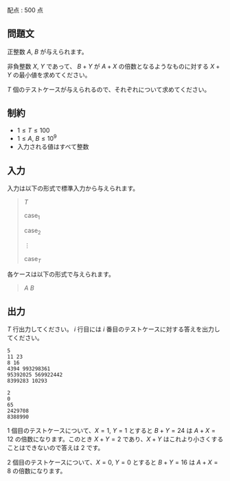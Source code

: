 配点 : $500$ 点

## 問題文

正整数 $A,\ B$ が与えられます。

非負整数 $X,\ Y$ であって、 $B+Y$ が $A+X$ の倍数となるようなものに対する $X+Y$ の最小値を求めてください。

$T$ 個のテストケースが与えられるので、それぞれについて求めてください。

## 制約

- $1 \leq T \leq 100$
- $1 \leq A,\ B \leq 10^9$
- 入力される値はすべて整数

## 入力

入力は以下の形式で標準入力から与えられます。

> $T$
> 
> $\mathrm{case}_{1}$
> 
> $\mathrm{case}_{2}$
> 
> $\vdots$
> 
> $\mathrm{case}_{T}$

各ケースは以下の形式で与えられます。

> $A$ $B$

## 出力

$T$ 行出力してください。 $i$ 行目には $i$ 番目のテストケースに対する答えを出力してください。

```input1
5
11 23
8 16
4394 993298361
95392025 569922442
8399283 10293
```

```output1
2
0
65
2429708
8388990
```

$1$ 個目のテストケースについて、$X=1,\ Y=1$ とすると $B+Y=24$ は $A+X=12$ の倍数になります。このとき $X+Y=2$ であり、$X+Y$ はこれより小さくすることはできないので答えは $2$ です。

$2$ 個目のテストケースについて、$X=0,\ Y=0$ とすると $B+Y=16$ は $A+X=8$ の倍数になります。